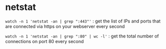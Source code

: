 # netstat
`watch -n 1 'netstat -an | grep ":443"'`
: get the list of IPs and ports that are connected via https on your webserver every second

`watch -n 1 'netstat -an | grep ":80" | wc -l'`
: get the total number of connections on port 80 every second
